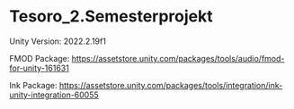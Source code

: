 # Tesoro_2.Semesterprojekt
 
Unity Version: 2022.2.19f1

FMOD Package: https://assetstore.unity.com/packages/tools/audio/fmod-for-unity-161631

Ink Package: https://assetstore.unity.com/packages/tools/integration/ink-unity-integration-60055